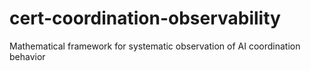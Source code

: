 # cert-coordination-observability
Mathematical framework for systematic observation of AI coordination behavior
